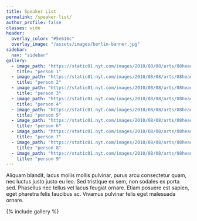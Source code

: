 ```yaml
---
title: Speaker List
permalink: /speaker-list/
author_profile: false
classes: wide
header:
  overlay_color: "#5e616c"
  overlay_image: "/assets/images/berlin-banner.jpg"
sidebar:
  nav: "sidebar"
gallery:
  - image_path: "https://static01.nyt.com/images/2010/08/08/arts/08headroom1/HEADROOM-1-jumbo.jpg"
    title: "person 1"
  - image_path: "https://static01.nyt.com/images/2010/08/08/arts/08headroom1/HEADROOM-1-jumbo.jpg"
    title: "person 2"
  - image_path: "https://static01.nyt.com/images/2010/08/08/arts/08headroom1/HEADROOM-1-jumbo.jpg"
    title: "person 3"
  - image_path: "https://static01.nyt.com/images/2010/08/08/arts/08headroom1/HEADROOM-1-jumbo.jpg"
    title: "person 4"
  - image_path: "https://static01.nyt.com/images/2010/08/08/arts/08headroom1/HEADROOM-1-jumbo.jpg"
    title: "person 5"
  - image_path: "https://static01.nyt.com/images/2010/08/08/arts/08headroom1/HEADROOM-1-jumbo.jpg"
    title: "person 6"
  - image_path: "https://static01.nyt.com/images/2010/08/08/arts/08headroom1/HEADROOM-1-jumbo.jpg"
    title: "person 7"
  - image_path: "https://static01.nyt.com/images/2010/08/08/arts/08headroom1/HEADROOM-1-jumbo.jpg"
    title: "person 8"
  - image_path: "https://static01.nyt.com/images/2010/08/08/arts/08headroom1/HEADROOM-1-jumbo.jpg"
    title: "person 9"
---
```


Aliquam blandit, lacus mollis mollis pulvinar, purus arcu consectetur quam, nec luctus justo justo eu leo. Sed tristique ex sem, non sodales ex porta sed. Phasellus nec tellus vel lacus feugiat ornare. Etiam posuere est sapien, eget pharetra felis faucibus ac. Vivamus pulvinar felis eget malesuada ornare.

{% include gallery %}
